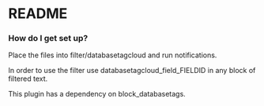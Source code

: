 # README #

### How do I get set up? ###

Place the files into filter/databasetagcloud and run notifications.

In order to use the filter use databasetagcloud_field_FIELDID in any block of filtered text.

This plugin has a dependency on block_databasetags.